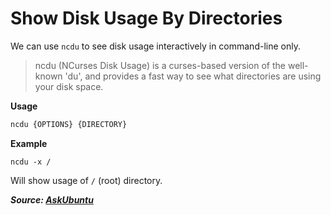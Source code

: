 # Show Disk Usage By Directories

We can use `ncdu` to see disk usage interactively in command-line only.

> ncdu (NCurses Disk Usage) is a curses-based version of the well-known 'du', and provides a fast way to see what directories are using your disk space.

**Usage**

```bash
ncdu {OPTIONS} {DIRECTORY}
```

**Example**

```
ncdu -x /
```

Will show usage of `/` (root) directory.

**_Source: [AskUbuntu](https://askubuntu.com/a/305057)_**

